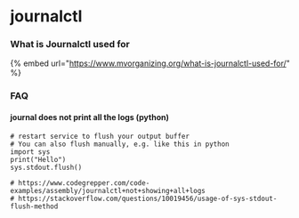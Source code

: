 # journalctl

### What is Journalctl used for

{% embed url="https://www.mvorganizing.org/what-is-journalctl-used-for/" %}

### FAQ

#### journal does not print all the logs \(python\)

```text
# restart service to flush your output buffer
# You can also flush manually, e.g. like this in python
import sys
print("Hello")
sys.stdout.flush()

# https://www.codegrepper.com/code-examples/assembly/journalctl+not+showing+all+logs
# https://stackoverflow.com/questions/10019456/usage-of-sys-stdout-flush-method

```

